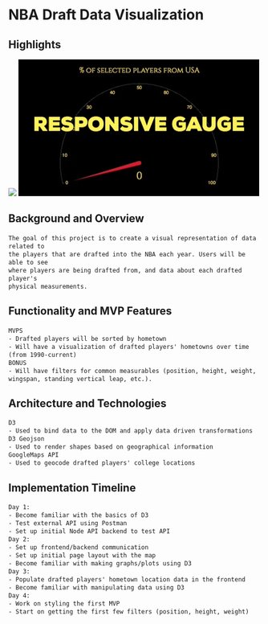 # NBA Draft Data Visualization
## Highlights
![](globe-gif.gif)
![](gauge-gif.gif)

## Background and Overview
    The goal of this project is to create a visual representation of data related to 
    the players that are drafted into the NBA each year. Users will be able to see 
    where players are being drafted from, and data about each drafted player's 
    physical measurements.
## Functionality and MVP Features
    MVPS
    - Drafted players will be sorted by hometown
    - Will have a visualization of drafted players' hometowns over time (from 1990-current)
    BONUS
    - Will have filters for common measurables (position, height, weight, wingspan, standing vertical leap, etc.).
## Architecture and Technologies
    D3
    - Used to bind data to the DOM and apply data driven transformations
    D3 Geojson
    - Used to render shapes based on geographical information
    GoogleMaps API
    - Used to geocode drafted players' college locations
## Implementation Timeline
    Day 1:
    - Become familiar with the basics of D3 
    - Test external API using Postman
    - Set up initial Node API backend to test API
    Day 2:
    - Set up frontend/backend communication
    - Set up initial page layout with the map
    - Become familiar with making graphs/plots using D3
    Day 3: 
    - Populate drafted players' hometown location data in the frontend
    - Become familiar with manipulating data using D3
    Day 4:
    - Work on styling the first MVP
    - Start on getting the first few filters (position, height, weight)
